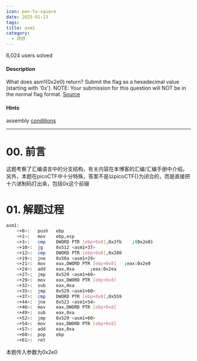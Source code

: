 ```yaml
---
icon: pen-to-square
date: 2025-01-13
tags: 
title: asm1
category:
  - 项目
---
```

6,024 users solved
#### Description

What does asm1(0x2e0) return? Submit the flag as a hexadecimal value (starting with '0x'). NOTE: Your submission for this question will NOT be in the normal flag format. [Source](https://jupiter.challenges.picoctf.org/static/f1c2358ff7d1e9386e41552c549cf2f6/test.S)
#### Hints
assembly [conditions](https://www.tutorialspoint.com/assembly_programming/assembly_conditions.htm)

---
# 00. 前言
这题考察了汇编语言中的分支结构，有关内容在本博客的汇编/汇编手册中介绍。
另外，本题在picoCTF中十分特殊，答案不是以picoCTF{}为闭合的，而是直接把十六进制码打出来，包括0x这个前缀

# 01. 解题过程
```bash
asm1:
	<+0>:	push   ebp     
	<+1>:	mov    ebp,esp
	<+3>:	cmp    DWORD PTR [ebp+0x8],0x3fb    ;(0x2e0)
	<+10>:	jg     0x512 <asm1+37>
	<+12>:	cmp    DWORD PTR [ebp+0x8],0x280
	<+19>:	jne    0x50a <asm1+29>
	<+21>:	mov    eax,DWORD PTR [ebp+0x8]   ;eax:0x2e0
	<+24>:	add    eax,0xa      ;eax:0x2ea
	<+27>:	jmp    0x529 <asm1+60>
	<+29>:	mov    eax,DWORD PTR [ebp+0x8]
	<+32>:	sub    eax,0xa    
	<+35>:	jmp    0x529 <asm1+60>
	<+37>:	cmp    DWORD PTR [ebp+0x8],0x559
	<+44>:	jne    0x523 <asm1+54>
	<+46>:	mov    eax,DWORD PTR [ebp+0x8]
	<+49>:	sub    eax,0xa
	<+52>:	jmp    0x529 <asm1+60>
	<+54>:	mov    eax,DWORD PTR [ebp+0x8]
	<+57>:	add    eax,0xa
	<+60>:	pop    ebp
	<+61>:	ret    
```
本题传入参数为0x2e0
